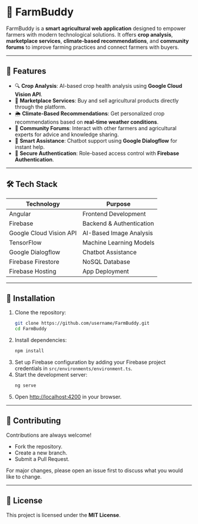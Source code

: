 # 🌾 FarmBuddy

FarmBuddy is a **smart agricultural web application** designed to empower farmers with modern technological solutions. It offers **crop analysis**, **marketplace services**, **climate-based recommendations**, and **community forums** to improve farming practices and connect farmers with buyers.

---

## 🚀 Features

- 🔍 **Crop Analysis**: AI-based crop health analysis using **Google Cloud Vision API**.
- 🛒 **Marketplace Services**: Buy and sell agricultural products directly through the platform.
- 🌦️ **Climate-Based Recommendations**: Get personalized crop recommendations based on **real-time weather conditions**.
- 💬 **Community Forums**: Interact with other farmers and agricultural experts for advice and knowledge sharing.
- 🤖 **Smart Assistance**: Chatbot support using **Google Dialogflow** for instant help.
- 🔑 **Secure Authentication**: Role-based access control with **Firebase Authentication**.

---

## 🛠️ Tech Stack

| Technology              | Purpose                  |
| ----------------------- | ------------------------ |
| Angular                 | Frontend Development     |
| Firebase                | Backend & Authentication |
| Google Cloud Vision API | AI-Based Image Analysis  |
| TensorFlow              | Machine Learning Models  |
| Google Dialogflow       | Chatbot Assistance       |
| Firebase Firestore      | NoSQL Database           |
| Firebase Hosting        | App Deployment           |

---

## 📌 Installation

1. Clone the repository:
   ```bash
   git clone https://github.com/username/FarmBuddy.git
   cd FarmBuddy
   ```
2. Install dependencies:
   ```bash
   npm install
   ```
3. Set up Firebase configuration by adding your Firebase project credentials in `src/environments/environment.ts`.
4. Start the development server:
   ```bash
   ng serve
   ```
5. Open [http://localhost:4200](http://localhost:4200) in your browser.

---

## 🤝 Contributing

Contributions are always welcome!

- Fork the repository.
- Create a new branch.
- Submit a Pull Request.

For major changes, please open an issue first to discuss what you would like to change.

---

## 📄 License

This project is licensed under the **MIT License**.


